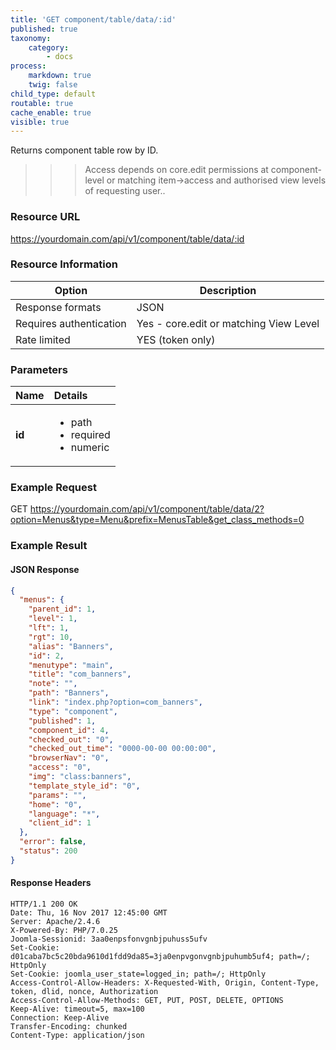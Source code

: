 ```yaml
---
title: 'GET component/table/data/:id'
published: true
taxonomy:
    category:
        - docs
process:
    markdown: true
    twig: false
child_type: default
routable: true
cache_enable: true
visible: true
---
```


Returns component table row by ID.

>>> Access depends on core.edit permissions at component-level or matching item->access and authorised view levels of requesting user..

### Resource URL
https://yourdomain.com/api/v1/component/table/data/:id

### Resource Information

| Option | Description |
| ------ | ----------- |
| Response formats   | JSON |
| Requires authentication | Yes - core.edit or matching View Level |
| Rate limited    | YES (token only)|

### Parameters

|  Name  |  Details  |  
|  :-----          |  :-----          |
|  **id** | <ul><li>path</li><li>required</li><li>numeric</li></ul> |


### Example Request

GET https://yourdomain.com/api/v1/component/table/data/2?option=Menus&type=Menu&prefix=MenusTable&get_class_methods=0

### Example Result

#### JSON Response

```json
{
  "menus": {
    "parent_id": 1,
    "level": 1,
    "lft": 1,
    "rgt": 10,
    "alias": "Banners",
    "id": 2,
    "menutype": "main",
    "title": "com_banners",
    "note": "",
    "path": "Banners",
    "link": "index.php?option=com_banners",
    "type": "component",
    "published": 1,
    "component_id": 4,
    "checked_out": "0",
    "checked_out_time": "0000-00-00 00:00:00",
    "browserNav": "0",
    "access": "0",
    "img": "class:banners",
    "template_style_id": "0",
    "params": "",
    "home": "0",
    "language": "*",
    "client_id": 1
  },
  "error": false,
  "status": 200
}
```

#### Response Headers
```
HTTP/1.1 200 OK
Date: Thu, 16 Nov 2017 12:45:00 GMT
Server: Apache/2.4.6
X-Powered-By: PHP/7.0.25
Joomla-Sessionid: 3aa0enpsfonvgnbjpuhuss5ufv
Set-Cookie: d01caba7bc5c20bda9610d1fdd9da85=3ja0enpvgonvgnbjpuhumb5uf4; path=/; HttpOnly
Set-Cookie: joomla_user_state=logged_in; path=/; HttpOnly
Access-Control-Allow-Headers: X-Requested-With, Origin, Content-Type, token, dlid, nonce, Authorization
Access-Control-Allow-Methods: GET, PUT, POST, DELETE, OPTIONS
Keep-Alive: timeout=5, max=100
Connection: Keep-Alive
Transfer-Encoding: chunked
Content-Type: application/json

```